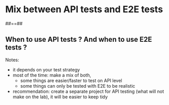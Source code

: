 <!-- .slide: class="transition" -->

# Mix between API tests and E2E tests

##==##

<!-- .slide: class="quote-slide" -->

## When to use API tests ? And when to use E2E tests ?

Notes:

- it depends on your test strategy
- most of the time: make a mix of both,
  - some things are easier/faster to test on API level
  - some things can only be tested with E2E to be realistic
- recommendation: create a separate project for API testing (what will not make on the lab), it will be easier to keep tidy
